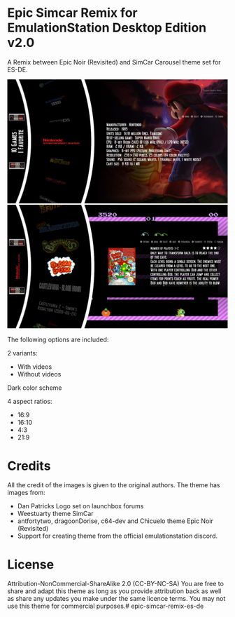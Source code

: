 # Epic Simcar Remix for EmulationStation Desktop Edition v2.0

A Remix between Epic Noir (Revisited) and SimCar Carousel theme set for ES-DE.

![systems](system.png)
![games](game.png)

The following options are included:

2 variants:

- With videos
- Without videos

Dark color scheme

4 aspect ratios:

- 16:9
- 16:10
- 4:3
- 21:9

# Credits

All the credit of the images is given to the original authors.
The theme has images from:
- Dan Patricks Logo set on launchbox forums
- Weestuarty theme SimCar
- antfortytwo, dragoonDorise, c64-dev and Chicuelo theme Epic Noir (Revisited)
- Support for creating theme from the official emulationstation discord.

# License

Attribution-NonCommercial-ShareAlike 2.0 (CC-BY-NC-SA) You are free to share and adapt this theme as long as you provide attribution back as well as share any updates you make under the same licence terms. You may not use this theme for commercial purposes.# epic-simcar-remix-es-de
